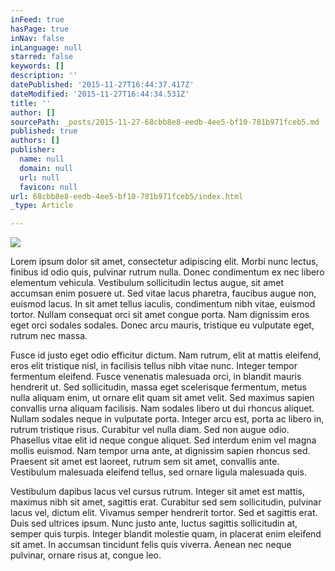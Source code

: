```yaml
---
inFeed: true
hasPage: true
inNav: false
inLanguage: null
starred: false
keywords: []
description: ''
datePublished: '2015-11-27T16:44:37.417Z'
dateModified: '2015-11-27T16:44:34.531Z'
title: ''
author: []
sourcePath: _posts/2015-11-27-68cbb8e8-eedb-4ee5-bf10-781b971fceb5.md
published: true
authors: []
publisher:
  name: null
  domain: null
  url: null
  favicon: null
url: 68cbb8e8-eedb-4ee5-bf10-781b971fceb5/index.html
_type: Article

---
```

![](https://the-grid-user-content.s3-us-west-2.amazonaws.com/586d2b10-1b81-443e-9002-c61205143885.jpg)

Lorem ipsum dolor sit amet, consectetur adipiscing elit. Morbi nunc lectus, finibus id odio quis, pulvinar rutrum nulla. Donec condimentum ex nec libero elementum vehicula. Vestibulum sollicitudin lectus augue, sit amet accumsan enim posuere ut. Sed vitae lacus pharetra, faucibus augue non, euismod lacus. In sit amet tellus iaculis, condimentum nibh vitae, euismod tortor. Nullam consequat orci sit amet congue porta. Nam dignissim eros eget orci sodales sodales. Donec arcu mauris, tristique eu vulputate eget, rutrum nec massa.

Fusce id justo eget odio efficitur dictum. Nam rutrum, elit at mattis eleifend, eros elit tristique nisl, in facilisis tellus nibh vitae nunc. Integer tempor fermentum eleifend. Fusce venenatis malesuada orci, in blandit mauris hendrerit ut. Sed sollicitudin, massa eget scelerisque fermentum, metus nulla aliquam enim, ut ornare elit quam sit amet velit. Sed maximus sapien convallis urna aliquam facilisis. Nam sodales libero ut dui rhoncus aliquet. Nullam sodales neque in vulputate porta. Integer arcu est, porta ac libero in, rutrum tristique risus. Curabitur vel nulla diam. Sed non augue odio. Phasellus vitae elit id neque congue aliquet. Sed interdum enim vel magna mollis euismod. Nam tempor urna ante, at dignissim sapien rhoncus sed. Praesent sit amet est laoreet, rutrum sem sit amet, convallis ante. Vestibulum malesuada eleifend tellus, sed ornare ligula malesuada quis.

Vestibulum dapibus lacus vel cursus rutrum. Integer sit amet est mattis, maximus nibh sit amet, sagittis erat. Curabitur sed sem sollicitudin, pulvinar lacus vel, dictum elit. Vivamus semper hendrerit tortor. Sed et sagittis erat. Duis sed ultrices ipsum. Nunc justo ante, luctus sagittis sollicitudin at, semper quis turpis. Integer blandit molestie quam, in placerat enim eleifend sit amet. In accumsan tincidunt felis quis viverra. Aenean nec neque pulvinar, ornare risus at, congue leo.